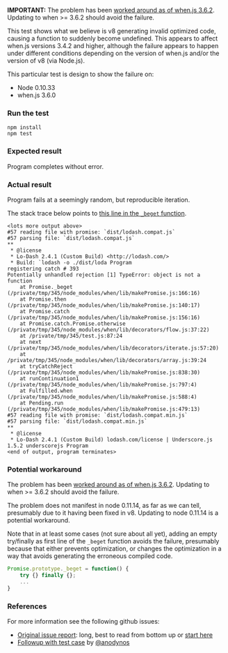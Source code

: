 **IMPORTANT:** The problem has been [worked around as of when.js 3.6.2](https://github.com/cujojs/when/releases). Updating to when >= 3.6.2 should avoid the failure.


This test shows what we believe is v8 generating invalid optimized code, causing a function to suddenly become undefined.  This appears to affect when.js versions 3.4.2 and higher, although the failure appears to happen under different conditions depending on the version of when.js and/or the version of v8 (via Node.js).

This particular test is design to show the failure on:

* Node 0.10.33
* when.js 3.6.0

### Run the test

```
npm install
npm test
```

### Expected result

Program completes without error.

### Actual result

Program fails at a seemingly random, but reproducible iteration.

The stack trace below points to [this line in the `_beget` function](https://github.com/cujojs/when/blob/3.6.0/lib/makePromise.js#L166).

```
<lots more output above>
#57 reading file with promise: `dist/lodash.compat.js`
#57 parsing file: `dist/lodash.compat.js`
**
 * @license
 * Lo-Dash 2.4.1 (Custom Build) <http://lodash.com/>
 * Build: `lodash -o ./dist/loda Program
registering catch # 393
Potentially unhandled rejection [1] TypeError: object is not a function
    at Promise._beget (/private/tmp/345/node_modules/when/lib/makePromise.js:166:16)
    at Promise.then (/private/tmp/345/node_modules/when/lib/makePromise.js:140:17)
    at Promise.catch (/private/tmp/345/node_modules/when/lib/makePromise.js:156:16)
    at Promise.catch.Promise.otherwise (/private/tmp/345/node_modules/when/lib/decorators/flow.js:37:22)
    at /private/tmp/345/test.js:87:24
    at next (/private/tmp/345/node_modules/when/lib/decorators/iterate.js:57:20)
    at /private/tmp/345/node_modules/when/lib/decorators/array.js:39:24
    at tryCatchReject (/private/tmp/345/node_modules/when/lib/makePromise.js:838:30)
    at runContinuation1 (/private/tmp/345/node_modules/when/lib/makePromise.js:797:4)
    at Fulfilled.when (/private/tmp/345/node_modules/when/lib/makePromise.js:588:4)
    at Pending.run (/private/tmp/345/node_modules/when/lib/makePromise.js:479:13)
#57 reading file with promise: `dist/lodash.compat.min.js`
#57 parsing file: `dist/lodash.compat.min.js`
**
 * @license
 * Lo-Dash 2.4.1 (Custom Build) lodash.com/license | Underscore.js 1.5.2 underscorejs Program
<end of output, program terminates>
```

### Potential workaround

The problem has been [worked around as of when.js 3.6.2](https://github.com/cujojs/when/releases). Updating to when >= 3.6.2 should avoid the failure.

The problem does not manifest in node 0.11.14, as far as we can tell, presumably due to it having been fixed in v8. Updating to node 0.11.14 is a potential workaround.

Note that in at least some cases (not sure about all yet), adding an empty try/finally as first line of the `_beget` function avoids the failure, presumably because that either prevents optimization, or changes the optimization in a way that avoids generating the erroneous compiled code.

```js
Promise.prototype._beget = function() {
	try {} finally {};
	...
}
```

### References

For more information see the following github issues:

* [Original issue report](https://github.com/cujojs/when/issues/345): long, best to read from bottom up or [start here](https://github.com/cujojs/when/issues/345#issuecomment-51775158)
* [Followup with test case](https://github.com/cujojs/when/issues/403) by [@anodynos](https://github.com/anodynos)
